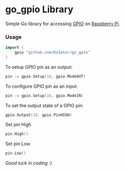 go_gpio Library
=======

Simple Go library for accessing [GPIO](https://www.raspberrypi.org/documentation/usage/gpio-plus-and-raspi2/)
on [Raspberry Pi](https://www.raspberrypi.org).

### Usage

```go
import (
    gpio "github.com/DoZator/go_gpio"
)
```

To setup GPIO pin as an output:

```go
pin := gpio.Setup(18, gpio.ModeOUT)
```

To configure GPIO pin as an input:

```go
pin := gpio.Setup(18, gpio.ModeIN)
```

To set the output state of a GPIO pin:

```go
gpio.Output(18, gpio.PinHIGH)
```

Set pin High

```go
pin.High()
```

Set pin Low

```go
pin.Low()
```

*Good luck in coding :)*


